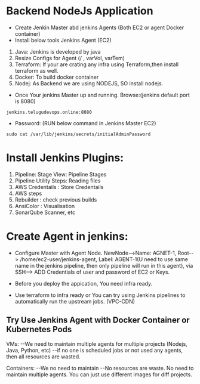 # Backend NodeJs Application
* Create Jenkin Master abd jenkins Agents (Both EC2 or agent Docker container)
* Install below tools Jenkins Agent (EC2)
1. Java: Jenkins is developed by java
2. Resize Configs for Agent (/ , varVol, varTem)
3. Terraform: If your are crating any infra using Terraform,then install terraform as well.
4. Docker: To build docker container
5. Nodej: As Backend we are using NODEJS, SO install nodejs.

* Once Your jenkins Master up and running. Browse:(jenkins default port is 8080) 
```
jenkins.telugudevops.online:8080
```
* Password: (RUN below command in Jenkins Master EC2)
```
sudo cat /var/lib/jenkins/secrets/initialAdminPassword
```

# Install Jenkins Plugins:
1. Pipeline: Stage View: Pipeline Stages
2. Pipeline Utility Steps:     Reading files
3. AWS Credentails : Store Credentails
4. AWS steps    
5. Rebuilder    : check previous builds
6. AnsiColor    : Visualisation
7. SonarQube Scanner, etc

# Create Agent in jenkins:
* Configure Master with Agent Node. NewNode-->Name: AGNET-1, Root--> /home/ec2-user/jenkins-agent, Label: AGENT-1(U need to use same name in the jenkins pipeline, then only pipeline will run in this agent), via SSH--> ADD Credentials of user and password of EC2 or Keys.

* Before you deploy the appication, You need infra ready.

* Use terraform to infra ready or You can try using Jenkins pipelines to automatically run the upstream jobs. (VPC-CDN)



## Try Use Jenkins Agent with Docker Container or Kubernetes Pods

VMs:
--We need to maintain multiple agents for multiple projects (Nodejs, Java, Python, etc)
--if no one is scheduled jobs or not used any agents, then all resources are wasted.

Containers:
--We no need to maintain
--No resources are waste. No need to maintain multiple agents. You can just use different images for diff projects.

